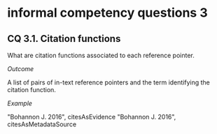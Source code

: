 # informal competency questions 3

## CQ 3.1. Citation functions

What are citation functions associated to each reference pointer.

*Outcome*

A list of pairs of in-text reference pointers and the term identifying the citation function.

*Example*

"Bohannon J. 2016", citesAsEvidence
"Bohannon J. 2016", citesAsMetadataSource
